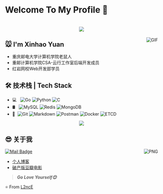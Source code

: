 # Welcome To My Profile 👋

<h1 align="center">
  <a href="https://yuanxinhao.top/">
    <img src="https://readme-typing-svg.herokuapp.com?font=Montserrat&size=27&color=19A8F7&background=FFFFFF00&center=true&vCenter=true&lines=fmt.Printf(%22Hello%2C+World%22);%E5%97%A8%E5%91%80%EF%BC%8C%E4%BD%A0%E6%9D%A5%E8%BE%A3%EF%BC%81%F0%9F%92%95">
  </a>
</h1>

<img align="right" alt="GIF" src="https://raw.githubusercontent.com/JoeyBling/JoeyBling/master/pic/pusheencode.gif" />

## 🐭 I'm Xinhao Yuan
- 重庆邮电大学计算机学院老鼠人
- 重邮计算机学院CSA-云行工作室后端开发成员
- 红岩网校Web开发部学员

## 🛠 技术栈 | Tech Stack

- 💻 &#160; ![Go](https://img.shields.io/badge/-Go-333333?style=flat&logo=Go&logoColor=007396)
![Python](https://img.shields.io/badge/-Python-333333?style=flat&logo=Python&logoColor=FCC624)
![C](https://img.shields.io/badge/-C-333333?style=flat&logo=C&logoColor=ACC624)
- 🛢 &#160; ![MySQL](https://img.shields.io/badge/-MySQL-333333?style=flat&logo=mysql)
![Redis](https://img.shields.io/badge/-Redis-333333?style=flat&logo=redis)
![MongoDB](https://img.shields.io/badge/-MongoDB-333333?style=flat&logo=MongoDB)
- 🔧 &#160;![Git](https://img.shields.io/badge/-Git-333333?style=flat&logo=git)
![Markdown](https://img.shields.io/badge/-Markdown-333333?style=flat&logo=markdown)
![Postman](https://img.shields.io/badge/-Postman-333333?style=flat&logo=Postman)
![Docker](https://img.shields.io/badge/-Docker-333333?style=flat&logo=Docker)
![ETCD](https://img.shields.io/badge/-ETCD-333333?style=flat&logo=ETCD)

<div align="center"> <img src="https://activity-graph.herokuapp.com/graph?username=L2ncE&theme=minimal" /> </div>

## 😎 关于我
[![Mail Badge](https://img.shields.io/badge/-llance_24@foxmail.com-c14438?style=flat&logo=Gmail&logoColor=white&link=mailto:llance_24@foxmail.com)](mailto:llance_24@foxmail.com)
<img align="right" alt="PNG" src="https://github-readme-stats.vercel.app/api?username=L2ncE&show_icons=true&count_private=true&hide=prs&theme=default_repocard" />

- [个人博客](https://yuanxinhao.top/)
- [破产版豆瓣电影](http://poordouban.work/)


> ***Go Love Yourself😊***

⭐️ From [L2ncE](https://github.com/L2ncE)
